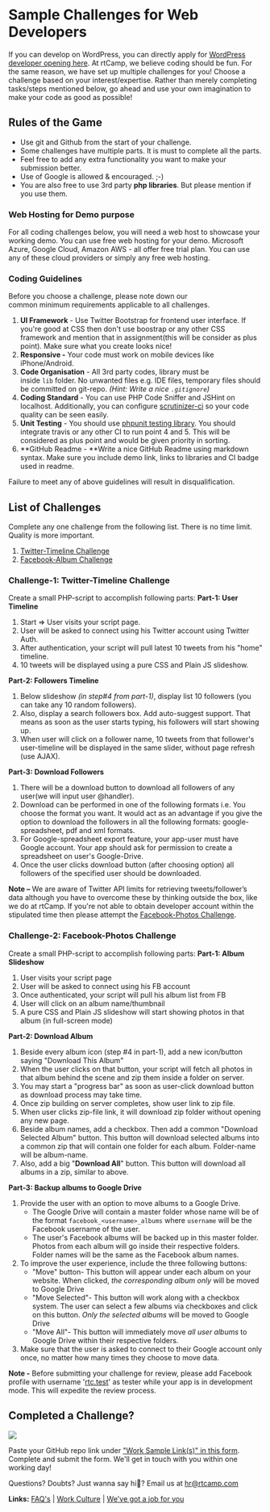 # Sample Challenges for Web Developers

If you can develop on WordPress, you can directly apply for [WordPress developer opening here](https://careers.rtcamp.com/wordpress-engineer/assignment/ "WordPress Developer Assignment"). At rtCamp, we believe coding should be fun. For the same reason, we have set up multiple challenges for you! Choose a challenge based on your interest/expertise. Rather than merely completing tasks/steps mentioned below, go ahead and use your own imagination to make your code as good as possible!

Rules of the Game
-----------------

*   Use git and Github from the start of your challenge.
*   Some challenges have multiple parts. It is must to complete all the parts.
*   Feel free to add any extra functionality you want to make your submission better.
*   Use of Google is allowed & encouraged. ;-)
*   You are also free to use 3rd party **php libraries**. But please mention if you use them.

### Web Hosting for Demo purpose

For all coding challenges below, you will need a web host to showcase your working demo. You can use free web hosting for your demo. Microsoft Azure, Google Cloud, Amazon AWS - all offer free trial plan. You can use any of these cloud providers or simply any free web hosting.

### Coding Guidelines

Before you choose a challenge, please note down our common minimum requirements applicable to all challenges.

1.  **UI Framework** - Use Twitter Bootstrap for frontend user interface. If you're good at CSS then don't use boostrap or any other CSS framework and mention that in assignment(this will be consider as plus point). Make sure what you create looks nice!
2.  **Responsive -** Your code must work on mobile devices like iPhone/Android.
3.  **Code Organisation** - All 3rd party codes, library must be inside `lib` folder. No unwanted files e.g. IDE files, temporary files should be committed on git-repo. _(Hint: Write a nice `.gitignore`)_
4.  **Coding Standard** - You can use PHP Code Sniffer and JSHint on localhost. Additionally, you can configure [scrutinizer-ci](https://scrutinizer-ci.com/) so your code quality can be seen easily.
5.  **Unit Testing** - You should use [phpunit testing library](https://phpunit.de). You should integrate travis or any other CI to run point 4 and 5. This will be considered as plus point and would be given priority in sorting.
6.  **GitHub Readme - **Write a nice GitHub Readme using markdown syntax. Make sure you include demo link, links to libraries and CI badge used in readme.

Failure to meet any of above guidelines will result in disqualification.

List of Challenges
------------------

Complete any one challenge from the following list. There is no time limit. Quality is more important.

1.  [Twitter-Timeline Challenge](#challenge-1-twitter-timeline-challenge)
2.  [Facebook-Album Challenge](#challenge-2-facebook-photos-challenge)

### Challenge-1: Twitter-Timeline Challenge

Create a small PHP-script to accomplish following parts: **Part-1: User Timeline**

1.  Start => User visits your script page.
2.  User will be asked to connect using his Twitter account using Twitter Auth.
3.  After authentication, your script will pull latest 10 tweets from his "home" timeline.
4.  10 tweets will be displayed using a pure CSS and Plain JS slideshow.

**Part-2: Followers Timeline**

1.  Below slideshow _(in step#4 from part-1)_, display list 10 followers (you can take any 10 random followers).
2.  Also, display a search followers box. Add auto-suggest support. That means as soon as the user starts typing, his followers will start showing up.
3.  When user will click on a follower name, 10 tweets from that follower's user-timeline will be displayed in the same slider, without page refresh (use AJAX).

**Part-3: Download Followers**

1.  There will be a download button to download all followers of any user(we will input user @handler).
2.  Download can be performed in one of the following formats i.e. You choose the format you want. It would act as an advantage if you give the option to download the followers in all the following formats: google-spreadsheet, pdf and xml formats.
3.  For Google-spreadsheet export feature, your app-user must have Google account. Your app should ask for permission to create a spreadsheet on user's Google-Drive.
4.  Once the user clicks download button (after choosing option) all followers of the specified user should be downloaded.

**Note –** We are aware of Twitter API limits for retrieving tweets/follower’s data although you have to overcome these by thinking outside the box, like we do at rtCamp. If you're not able to obtain developer account within the stipulated time then please attempt the [Facebook-Photos Challenge](https://careers.rtcamp.com/web-engineer/assignments/#challenge-2-facebook-photos-challenge).

### Challenge-2: Facebook-Photos Challenge

Create a small PHP-script to accomplish following parts: **Part-1: Album Slideshow**

1.  User visits your script page
2.  User will be asked to connect using his FB account
3.  Once authenticated, your script will pull his album list from FB
4.  User will click on an album name/thumbnail
5.  A pure CSS and Plain JS slideshow will start showing photos in that album (in full-screen mode)

**Part-2: Download Album**

1.  Beside every album icon (step #4 in part-1), add a new icon/button saying "Download This Album"
2.  When the user clicks on that button, your script will fetch all photos in that album behind the scene and zip them inside a folder on server.
3.  You may start a "progress bar" as soon as user-click download button as download process may take time.
4.  Once zip building on server completes, show user link to zip file.
5.  When user clicks zip-file link, it will download zip folder without opening any new page.
6.  Beside album names, add a checkbox. Then add a common "Download Selected Album" button. This button will download selected albums into a common zip that will contain one folder for each album. Folder-name will be album-name.
7.  Also, add a big "**Download All**" button. This button will download all albums in a zip, similar to above.

**Part-3: Backup albums to Google Drive**

1.  Provide the user with an option to move albums to a Google Drive.
    *   The Google Drive will contain a master folder whose name will be of the format `facebook_<username>_albums` where `username` will be the Facebook username of the user.
    *   The user's Facebook albums will be backed up in this master folder. Photos from each album will go inside their respective folders. Folder names will be the same as the Facebook album names.
2.  To improve the user experience, include the three following buttons:
    *   "Move" button- This button will appear under each album on your website. When clicked, _the corresponding album only_ will be moved to Google Drive
    *   "Move Selected"- This button will work along with a checkbox system. The user can select a few albums via checkboxes and click on this button. _Only the selected albums_ will be moved to Google Drive
    *   "Move All"- This button will immediately move _all user albums_ to Google Drive within their respective folders.
3.  Make sure that the user is asked to connect to their Google account only once, no matter how many times they choose to move data.

**Note -** Before submitting your challenge for review, please add Facebook profile with username '[rtc.test](https://www.facebook.com/rtc.test)' as tester while your app is in development mode. This will expedite the review process.

Completed a Challenge?
----------------------

![](https://careers.rtcamp.com/wp-content/uploads/2017/12/21erjd-400x268.jpg)

Paste your GitHub repo link under ["Work Sample Link(s)" in this form](https://careers.rtcamp.com/web-engineer/#application-form---web-engineer-php). Complete and submit the form. We'll get in touch with you within one working day!

Questions? Doubts? Just wanna say hi🖖? Email us at [hr@rtcamp.com](mailto:hr@rtcamp.com)

**Links:** [FAQ's](https://careers.rtcamp.com/faq/) | [Work Culture](https://careers.rtcamp.com/work-culture/) | [We've got a job for you](https://careers.rtcamp.com/web-engineer/)